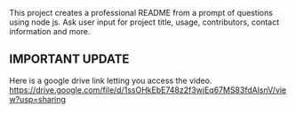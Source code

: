 This project creates a professional README from a prompt of questions using node js. Ask user input for project title, usage, contributors, contact information and more. 

## IMPORTANT UPDATE
Here is a google drive link letting you access the video. https://drive.google.com/file/d/1ssOHkEbE748z2f3wjEq67MS83fdAlsnV/view?usp=sharing
